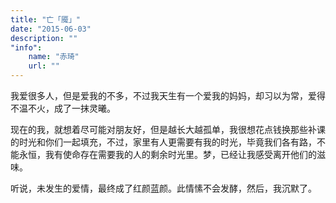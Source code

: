 ```yaml
---
title: "亡「魇」"
date: "2015-06-03"
description: ""
"info":
    name: "赤琦"
    url: ""
---
```


我爱很多人，但是爱我的不多，不过我天生有一个爱我的妈妈，却习以为常，爱得不温不火，成了一抹灵曦。

现在的我，就想着尽可能对朋友好，但是越长大越孤单，我很想花点钱换那些补课的时光和你们一起填充，不过，家里有人更需要有我的时光，毕竟我们各有路，不能永恒，我有使命存在需要我的人的剩余时光里。梦，已经让我感受离开他们的滋味。

听说，未发生的爱情，最终成了红颜蓝颜。此情愫不会发酵，然后，我沉默了。